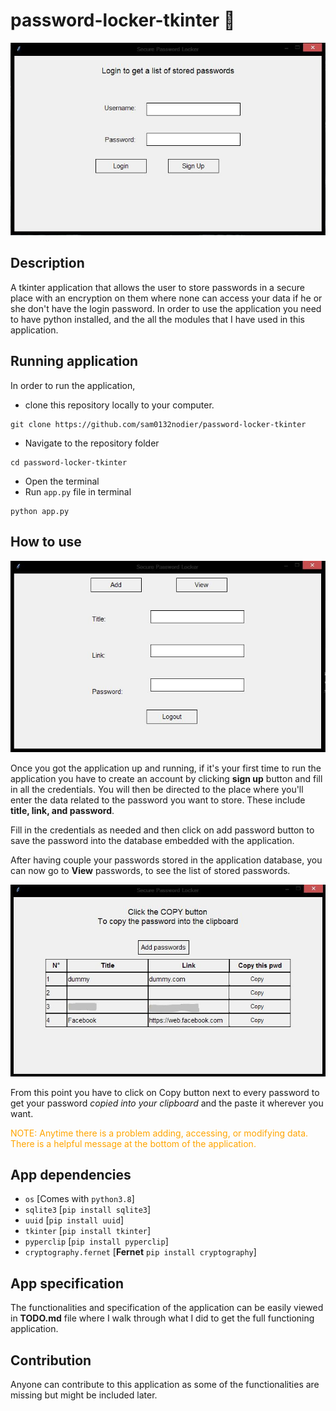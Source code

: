 # password-locker-tkinter :100:

![App screenshot](./img/screenshot.JPG)

## Description
A tkinter application that allows the user to store passwords in a secure place with an encryption on them where none can access your data if he or she don't have the login password. In order to use the application you need to have python installed, and the all the modules that I have used in this application.

## Running application
In order to run the application,
- clone this repository locally to your computer.
```
git clone https://github.com/sam0132nodier/password-locker-tkinter
```
- Navigate to the repository folder
```
cd password-locker-tkinter
```
- Open the terminal
- Run `app.py` file in terminal
```
python app.py
```

## How to use

![Add password view](./img/add_password.JPG)

Once you got the application up and running, if it's your first time to run the application you have to create an account by clicking **sign up** button and fill in all the credentials.
You will then be directed to the place where you'll enter the data related to the password you want to store. These include **title, link, and password**.

Fill in the credentials as needed and then click on add password button to save the password into the database embedded with the application.

After having couple your passwords stored in the application database, you can now go to **View** passwords, to see the list of stored passwords.

![View passwords window](./img/view_password.JPG)

From this point you have to click on Copy button next to every password to get your password _copied into your clipboard_ and the paste it wherever you want.

<div style="color: orange;">
    NOTE: Anytime there is a problem adding, accessing, or modifying data. There is a helpful message at the bottom of the application.
</div>

## App dependencies

- `os` [Comes with `python3.8`]
- `sqlite3` [`pip install sqlite3`]
- `uuid` [`pip install uuid`]
- `tkinter` [`pip install tkinter`]
- `pyperclip` [`pip install pyperclip`]
- `cryptography.fernet` [**Fernet** `pip install cryptography`]

## App specification

The functionalities and specification of the application can be easily viewed in **TODO.md** file where I walk through what I did to get the full functioning application.

## Contribution

Anyone can contribute to this application as some of the functionalities are missing but might be included later.